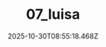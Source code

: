 ---
title: "07_luisa"
description: ""
image: "/uploads/photos/1761814518458-07_luisa.webp"
thumbnail: "/uploads/photos/1761814518458-07_luisa-thumb.webp"
width: 4000
height: 6000
featured: true
date: 2025-10-30T08:55:18.468Z
order: 0
---